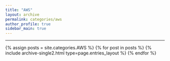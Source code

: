 ```yaml
---
title: "AWS"
layout: archive
permalink: categories/aws
author_profile: true
sidebar_main: true
---
```


<!-- 공백이 포함되어 있는 카테고리 이름의 경우 site.categories['a b c'] 이런식으로! -->

---

{% assign posts = site.categories.AWS %}
{% for post in posts %} {% include archive-single2.html type=page.entries_layout %} {% endfor %}
